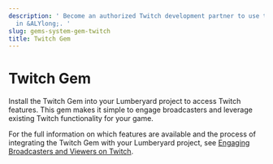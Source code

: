 ```yaml
---
description: ' Become an authorized Twitch development partner to use the Twitch Gem
  in &ALYlong;. '
slug: gems-system-gem-twitch
title: Twitch Gem
---
```

# Twitch Gem<a name="gems-system-gem-twitch"></a>

 Install the Twitch Gem into your Lumberyard project to access Twitch features\. This gem makes it simple to engage broadcasters and leverage existing Twitch functionality for your game\.

 For the full information on which features are available and the process of integrating the Twitch Gem with your Lumberyard project, see [Engaging Broadcasters and Viewers on Twitch](/docs/userguide/gems/twitch/intro.md)\. 